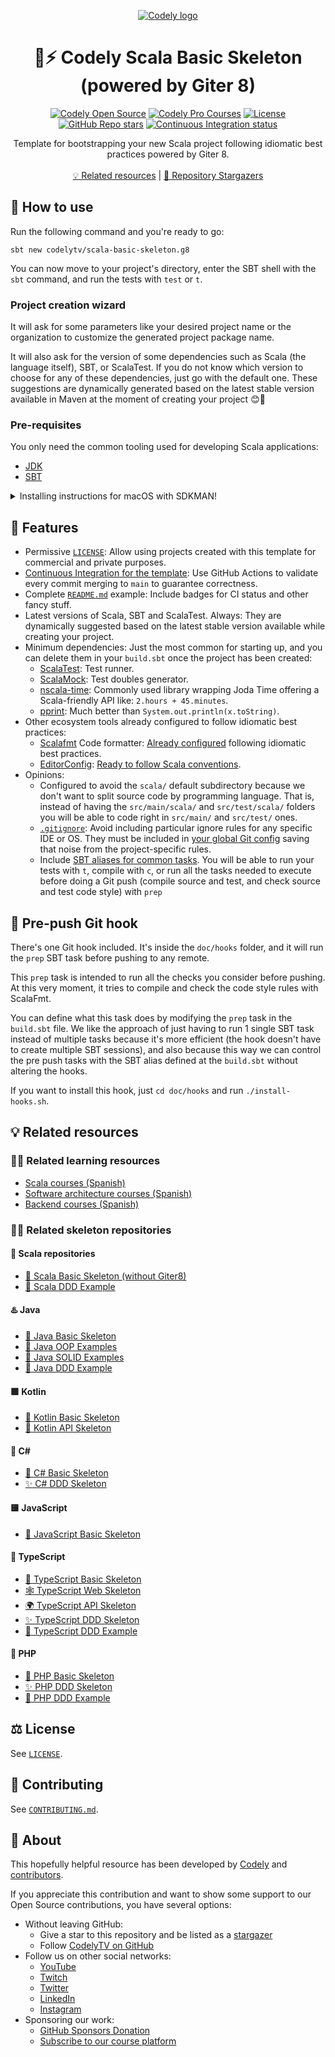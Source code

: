 <p align="center">
  <a href="https://codely.com">
    <picture>
      <source media="(prefers-color-scheme: dark)" srcset="https://codely.com/logo/codely_logo-dark.svg">
      <source media="(prefers-color-scheme: light)" srcset="https://codely.com/logo/codely_logo-light.svg">
      <img alt="Codely logo" src="https://codely.com/logo/codely_logo.svg">
    </picture>
  </a>
</p>

<h1 align="center">
  🧬⚡ Codely Scala Basic Skeleton (powered by Giter 8)
</h1>

<p align="center">
    <a href="https://github.com/CodelyTV"><img src="https://img.shields.io/badge/Codely-OS-green.svg?style=flat-square" alt="Codely Open Source"/></a>
    <a href="https://pro.codely.com"><img src="https://img.shields.io/badge/Codely-Pro-black.svg?style=flat-square" alt="Codely Pro Courses"/></a>
    <a href="/LICENSE"><img src="https://img.shields.io/github/license/CodelyTV/scala-basic-skeleton.g8?style=flat-square" alt="License"/></a>
    <a href="https://github.com/CodelyTV/scala-basic-skeleton.g8/stargazers"><img alt="GitHub Repo stars" src="https://img.shields.io/github/stars/CodelyTV/scala-basic-skeleton.g8?style=flat-square"></a>
    <a href="https://github.com/CodelyTV/scala-basic-skeleton.g8/actions/workflows/ci.yml"><img src="https://img.shields.io/github/actions/workflow/status/CodelyTV/scala-basic-skeleton.g8/ci.yml?style=flat-square" alt="Continuous Integration status" /></a>
</p>

<p align="center">
  Template for bootstrapping your new Scala project following idiomatic best practices powered by Giter 8.
  <br />
  <br />
  <a href="#-related-resources">💡 Related resources</a> | <a href="https://github.com/CodelyTV/scala-basic-skeleton.g8/stargazers">🌟 Repository Stargazers</a>
</p>
 
## 🚀 How to use

Run the following command and you're ready to go:

```shell
sbt new codelytv/scala-basic-skeleton.g8
```

You can now move to your project's directory, enter the SBT shell with the `sbt` command, and run the tests with `test` or `t`.

### Project creation wizard

It will ask for some parameters like your desired project name or the organization to customize the generated project package name.

It will also ask for the version of some dependencies such as Scala (the language itself), SBT, or ScalaTest. If you do not know which version to choose for any of these dependencies, just go with the default one. These suggestions are dynamically generated based on the latest stable version available in Maven at the moment of creating your project 😊🤟

### Pre-requisites

You only need the common tooling used for developing Scala applications:

- [JDK](https://www.oracle.com/java/technologies/downloads/)
- [SBT](https://www.scala-sbt.org/download)

<details>
<summary>Installing instructions for macOS with SDKMAN!</summary>

If you use macOS, we would recommend using SDKMAN! to manage different JDK versions and tooling:

1. [Install SDKMAN with homebrew](https://github.com/sdkman/homebrew-tap?tab=readme-ov-file#installation)
2. Install the JDK you prefer. If you ask us, we will opt for:
   1. [Check the latest Java LTS JDK version](https://endoflife.date/oracle-jdk)
   2. Check the latest Zulu distribution version for that LTS with:
      ```shell
      sdk list java
      ```
   3. Install it:
      ```shell
      sdk install java XX.YY.ZZ-zulu
      ```
3. Install the latest SBT:
   ```shell
   sdk install sbt
   ```
</details>

## 💎 Features

- Permissive [`LICENSE`](LICENSE): Allow using projects created with this template for commercial and private purposes.
- [Continuous Integration for the template](https://github.com/CodelyTV/scala-basic-skeleton.g8/actions/workflows/ci.yml): Use GitHub Actions to validate every commit merging to `main` to guarantee correctness.
- Complete [`README.md`](README.md) example: Include badges for CI status and other fancy stuff.
- Latest versions of Scala, SBT and ScalaTest. Always: They are dynamically suggested based on the latest stable version available while creating your project.
- Minimum dependencies: Just the most common for starting up, and you can delete them in your `build.sbt` once the project has been created:
  - [ScalaTest](https://scalatest.org): Test runner.
  - [ScalaMock](https://scalamock.org): Test doubles generator.
  - [nscala-time](https://github.com/nscala-time/nscala-time): Commonly used library wrapping Joda Time offering a Scala-friendly API like: `2.hours + 45.minutes`.
  - [pprint](https://github.com/com-lihaoyi/PPrint): Much better than `System.out.println(x.toString)`.
- Other ecosystem tools already configured to follow idiomatic best practices:
  - [Scalafmt](https://scalameta.org/scalafmt) Code formatter: [Already configured](src/main/g8/.scalafmt.conf) following idiomatic best practices.
  - [EditorConfig](https://editorconfig.org): [Ready to follow Scala conventions](src/main/g8/.editorconfig).
- Opinions:
  - Configured to avoid the `scala/` default subdirectory because we don't want to split source code by programming language. That is, instead of having the `src/main/scala/` and `src/test/scala/` folders you will be able to code right in `src/main/` and `src/test/` ones.
  - [`.gitignore`](src/main/g8/.gitignore): Avoid including particular ignore rules for any specific IDE or OS. They must be included in [your global Git config](https://docs.github.com/en/get-started/getting-started-with-git/ignoring-files#configuring-ignored-files-for-all-repositories-on-your-computer) saving that noise from the project-specific rules.
  - Include [SBT aliases for common tasks](src/main/g8/build.sbt). You will be able to run your tests with `t`, compile with `c`, or run all the tasks needed to execute before doing a Git push (compile source and test, and check source and test code style) with `prep`

## 🤽‍ Pre-push Git hook

There's one Git hook included. It's inside the `doc/hooks` folder, and it will run the `prep` SBT task before pushing to any remote.

This `prep` task is intended to run all the checks you consider before pushing.
At this very moment, it tries to compile and check the code style rules with ScalaFmt.
 
You can define what this task does by modifying the `prep` task in the `build.sbt` file.
We like the approach of just having to run 1 single SBT task instead of multiple tasks because it's more efficient (the hook doesn't have to create multiple SBT sessions), and also because this way we can control the pre push tasks with the SBT alias defined at the `build.sbt` without altering the hooks.
 
If you want to install this hook, just `cd doc/hooks` and run `./install-hooks.sh`.

## 💡 Related resources

### 🧑‍🎓 Related learning resources

- [Scala courses (Spanish)](https://pro.codely.com/library/?category=Scala)
- [Software architecture courses (Spanish)](https://pro.codely.com/library/?category=Arquitectura+de+Software)
- [Backend courses (Spanish)](https://pro.codely.com/library/?category=Backend)

### 🧑‍💻 Related skeleton repositories

#### 🧬 Scala repositories

- [🌱 Scala Basic Skeleton (without Giter8)](https://github.com/CodelyTV/scala-basic-skeleton)
- [🎯 Scala DDD Example](https://github.com/CodelyTV/scala-ddd-example)

#### ♨️ Java

- [🌱 Java Basic Skeleton](https://github.com/CodelyTV/java-basic-skeleton)
- [🦠 Java OOP Examples](https://github.com/CodelyTV/java-oop-examples)
- [🧱 Java SOLID Examples](https://github.com/CodelyTV/java-solid-examples)
- [🎯 Java DDD Example](https://github.com/CodelyTV/java-ddd-example)

#### 🟪 Kotlin

- [🌱 Kotlin Basic Skeleton](https://github.com/CodelyTV/kotlin-basic-skeleton)
- [🎯 Kotlin API Skeleton](https://github.com/CodelyTV/kotlin-api-skeleton)

#### 🦈 C#

- [🌱 C# Basic Skeleton](https://github.com/CodelyTV/csharp-basic-skeleton)
- [✨ C# DDD Skeleton](https://github.com/CodelyTV/csharp-ddd-skeleton)

#### 🟨 JavaScript

- [🌱 JavaScript Basic Skeleton](https://github.com/CodelyTV/javascript-basic-skeleton)

#### 🔷 TypeScript

- [🌱 TypeScript Basic Skeleton](https://github.com/CodelyTV/typescript-basic-skeleton)
- [🕸️ TypeScript Web Skeleton](https://github.com/CodelyTV/typescript-web-skeleton)
- [🌍 TypeScript API Skeleton](https://github.com/CodelyTV/typescript-api-skeleton)
- [✨ TypeScript DDD Skeleton](https://github.com/CodelyTV/typescript-ddd-skeleton)
- [🎯 TypeScript DDD Example](https://github.com/CodelyTV/typescript-ddd-example)

#### 🐘 PHP

- [🌱 PHP Basic Skeleton](https://github.com/CodelyTV/php-basic-skeleton)
- [✨ PHP DDD Skeleton](https://github.com/CodelyTV/php-ddd-skeleton)
- [🎯 PHP DDD Example](https://github.com/CodelyTV/php-ddd-example)

## ⚖️ License

See [`LICENSE`](LICENSE).

## 🤝 Contributing

See [`CONTRIBUTING.md`](CONTRIBUTING.md).

## 🤔 About

This hopefully helpful resource has been developed by [Codely](https://github.com/CodelyTV) and [contributors](https://github.com/CodelyTV/scala-basic-skeleton.g8/graphs/contributors).

If you appreciate this contribution and want to show some support to our Open Source contributions, you have several options:

- Without leaving GitHub:
  - Give a star to this repository and be listed as a [stargazer](https://github.com/CodelyTV/scala-basic-skeleton.g8/stargazers)
  - Follow [CodelyTV on GitHub](https://github.com/CodelyTV)
- Follow us on other social networks:
  - [YouTube](https://youtube.com/codelytv)
  - [Twitch](https://twitch.tv/codelytv)
  - [Twitter](https://x.com/codelytv)
  - [LinkedIn](https://linkedin.com/company/codelytv)
  - [Instagram](https://instagram.com/codelytv)
- Sponsoring our work:
  - [GitHub Sponsors Donation](https://github.com/sponsors/CodelyTV)
  - [Subscribe to our course platform](https://codely.com)
